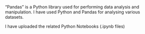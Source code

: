 “Pandas” is a Python library used for performing data analysis and manipulation. I have used Python and Pandas for analysing various datasets.     

I have uploaded the related Python Notebooks (.ipynb files)

